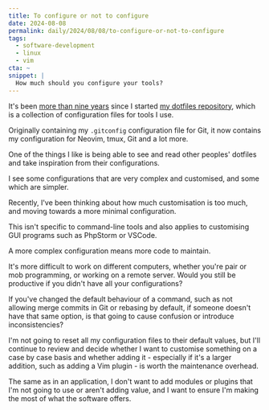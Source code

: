 ```yaml
---
title: To configure or not to configure
date: 2024-08-08
permalink: daily/2024/08/08/to-configure-or-not-to-configure
tags:
  - software-development
  - linux
  - vim
cta: ~
snippet: |
  How much should you configure your tools?
---
```


It's been [more than nine years][0] since I started [my dotfiles repository][1], which is a collection of configuration files for tools I use.

Originally containing my `.gitconfig` configuration file for Git, it now contains my configuration for Neovim, tmux, Git and a lot more.

One of the things I like is being able to see and read other peoples' dotfiles and take inspiration from their configurations.

I see some configurations that are very complex and customised, and some which are simpler.

Recently, I've been thinking about how much customisation is too much, and moving towards a more minimal configuration.

This isn't specific to command-line tools and also applies to customising GUI programs such as PhpStorm or VSCode.

A more complex configuration means more code to maintain.

It's more difficult to work on different computers, whether you're pair or mob programming, or working on a remote server. Would you still be productive if you didn't have all your configurations?

If you've changed the default behaviour of a command, such as not allowing merge commits in Git or rebasing by default, if someone doesn't have that same option, is that going to cause confusion or introduce inconsistencies?

I'm not going to reset all my configuration files to their default values, but I'll continue to review and decide whether I want to customise something on a case by case basis and whether adding it - especially if it's a larger addition, such as adding a Vim plugin - is worth the maintenance overhead.

The same as in an application, I don't want to add modules or plugins that I'm not going to use or aren't adding value, and I want to ensure I'm making the most of what the software offers.

[0]: {{site.url}}/daily/2023/08/08/8-years-of-dotfiles
[1]: https://github.com/opdavies/dotfiles.nix
